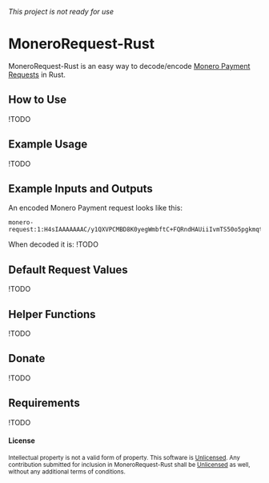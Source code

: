 *This project is not ready for use*

# MoneroRequest-Rust
MoneroRequest-Rust is an easy way to decode/encode [Monero Payment Requests](https://github.com/lukeprofits/Monero_Payment_Request_Standard) in Rust.


## How to Use
!TODO

## Example Usage
!TODO

## Example Inputs and Outputs
An encoded Monero Payment request looks like this:
```
monero-request:1:H4sIAAAAAAAC/y1QXVPCMBD8K0yegWmbftC+FQRndHAUiiIvmTS50o5pgkmqto7/3RR9ut3b29u5+0a0VZ20KENBNE9TNEWspvIMpJG8YdQqTTotnDwqndYgWe/YYX9zbRirWiJoCePIQV4R8MlWSdBq8kj7FqSd7OC9A2Odg9PekAtoUjZCNPJMWM8EoAx7UyS7tnSKqsjlz2dQ5k/RPyENdxF+sAjjsEpwxfwkwcytNCAEaEM+qavjIWFu8THSH8/9pVDVue3gITXpk9UD30G07GCjzVt+avxkqV7LeuiNGga13Szj4UUW9/x2Fedf67xcryM2bHa4duiuNG1Yr+AY7MdIS7UlnFoY/+YFeOZ7syAuvCjDi8xP5zEOT+jnF8JbIrJdAQAA
```

When decoded it is:
!TODO

## Default Request Values
!TODO

## Helper Functions
!TODO

## Donate
!TODO

## Requirements
!TODO


#### License
<sup>
Intellectual property is not a valid form of property. This software is <a href="LICENSE">Unlicensed</a>. Any contribution submitted for inclusion in MoneroRequest-Rust shall be <a href="LICENSE">Unlicensed</a> as well, without any additional terms of conditions.
</sup>